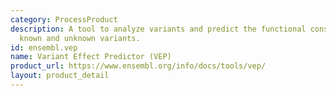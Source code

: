 ```yaml
---
category: ProcessProduct
description: A tool to analyze variants and predict the functional consequences of
  known and unknown variants.
id: ensembl.vep
name: Variant Effect Predictor (VEP)
product_url: https://www.ensembl.org/info/docs/tools/vep/
layout: product_detail
---
```

